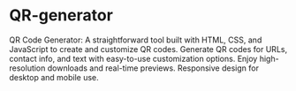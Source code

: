 # QR-generator
QR Code Generator: A straightforward tool built with HTML, CSS, and JavaScript to create and customize QR codes. Generate QR codes for URLs, contact info, and text with easy-to-use customization options. Enjoy high-resolution downloads and real-time previews. Responsive design for desktop and mobile use.
